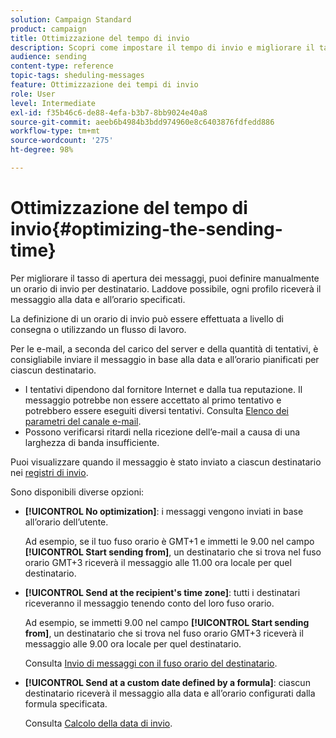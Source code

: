 ```yaml
---
solution: Campaign Standard
product: campaign
title: Ottimizzazione del tempo di invio
description: Scopri come impostare il tempo di invio e migliorare il tasso di apertura dei messaggi.
audience: sending
content-type: reference
topic-tags: sheduling-messages
feature: Ottimizzazione dei tempi di invio
role: User
level: Intermediate
exl-id: f35b46c6-de88-4efa-b3b7-8bb9024e40a8
source-git-commit: aeeb6b4984b3bdd974960e8c6403876fdfedd886
workflow-type: tm+mt
source-wordcount: '275'
ht-degree: 98%

---
```


# Ottimizzazione del tempo di invio{#optimizing-the-sending-time}

Per migliorare il tasso di apertura dei messaggi, puoi definire manualmente un orario di invio per destinatario. Laddove possibile, ogni profilo riceverà il messaggio alla data e all’orario specificati.

La definizione di un orario di invio può essere effettuata a livello di consegna o utilizzando un flusso di lavoro.

Per le e-mail, a seconda del carico del server e della quantità di tentativi, è consigliabile inviare il messaggio in base alla data e all’orario pianificati per ciascun destinatario.

* I tentativi dipendono dal fornitore Internet e dalla tua reputazione. Il messaggio potrebbe non essere accettato al primo tentativo e potrebbero essere eseguiti diversi tentativi. Consulta [Elenco dei parametri del canale e-mail](../../administration/using/configuring-email-channel.md).
* Possono verificarsi ritardi nella ricezione dell’e-mail a causa di una larghezza di banda insufficiente.

Puoi visualizzare quando il messaggio è stato inviato a ciascun destinatario nei [registri di invio](../../sending/using/monitoring-a-delivery.md#sending-logs).

Sono disponibili diverse opzioni:

* **[!UICONTROL No optimization]**: i messaggi vengono inviati in base all’orario dell’utente.

   Ad esempio, se il tuo fuso orario è GMT+1 e immetti le 9.00 nel campo **[!UICONTROL Start sending from]**, un destinatario che si trova nel fuso orario GMT+3 riceverà il messaggio alle 11.00 ora locale per quel destinatario.

* **[!UICONTROL Send at the recipient's time zone]**: tutti i destinatari riceveranno il messaggio tenendo conto del loro fuso orario.

   Ad esempio, se immetti 9.00 nel campo **[!UICONTROL Start sending from]**, un destinatario che si trova nel fuso orario GMT+3 riceverà il messaggio alle 9.00 ora locale per quel destinatario.

   Consulta [Invio di messaggi con il fuso orario del destinatario](../../sending/using/sending-messages-at-the-recipient-s-time-zone.md).

* **[!UICONTROL Send at a custom date defined by a formula]**: ciascun destinatario riceverà il messaggio alla data e all’orario configurati dalla formula specificata.

   Consulta [Calcolo della data di invio](../../sending/using/computing-the-sending-date.md).
